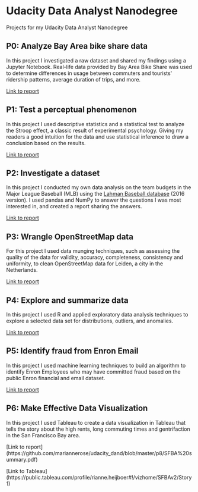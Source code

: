 # Udacity Data Analyst Nanodegree
Projects for my Udacity Data Analyst Nanodegree

## P0: Analyze Bay Area bike share data
In this project I investigated a raw dataset and shared my findings using a Jupyter Notebook. Real-life data provided by Bay Area Bike Share was used to determine differences in usage between commuters and tourists' ridership patterns, average duration of trips, and more.

[Link to report](https://www.google.com)

## P1: Test a perceptual phenomenon
In this project I used descriptive statistics and a statistical test to analyze the Stroop effect, a classic result of experimental psychology. Giving my readers a good intuition for the data and use statistical inference to draw a conclusion based on the results.

[Link to report](https://github.com/mariannerose/udacity_dand/blob/master/p1/Project_I_-_Statistics.pdf)

## P2: Investigate a dataset
In this project I conducted my own data analysis on the team budgets in the Major League Baseball (MLB) using the [Lahman Baseball database](http://www.seanlahman.com/baseball-archive/statistics/) (2016 version). I used pandas and NumPy to answer the questions I was most interested in, and created a report sharing the answers. 

[Link to report](https://github.com/mariannerose/udacity_dand/blob/master/p2/Project%202%20-%20Baseball%20-%20Team%20budgets%20revised.ipynb)

## P3: Wrangle OpenStreetMap data
For this project I used data munging techniques, such as assessing the quality of the data for validity, accuracy, completeness, consistency and uniformity, to clean OpenStreetMap data for Leiden, a city in the Netherlands. 

[Link to report](https://github.com/mariannerose/udacity_dand/blob/master/p3/Project%20OpenStreetMap.pdf)

## P4: Explore and summarize data
In this project I used R and applied exploratory data analysis techniques to explore a selected data set for distributions, outliers, and anomalies.

[Link to report](https://www.google.com)

## P5: Identify fraud from Enron Email
In this project I used machine learning techniques to build an algorithm to identify Enron Employees who may have committed fraud based on the public Enron financial and email dataset.

[Link to report](https://www.google.com)

## P6: Make Effective Data Visualization
In this project I used Tableau to create a data visualization in Tableau that tells the story about the high rents, long commuting times and gentrifaction in the San Francisco Bay area.

<p>[Link to report](https://github.com/mariannerose/udacity_dand/blob/master/p8/SFBA%20summary.pdf)</p>
<p>[Link to Tableau](https://public.tableau.com/profile/rianne.heijboer#!/vizhome/SFBAv2/Story1)</p>

